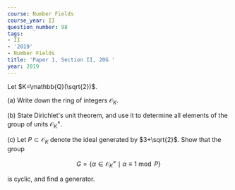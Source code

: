 ```yaml
---
course: Number Fields
course_year: II
question_number: 98
tags:
- II
- '2019'
- Number Fields
title: 'Paper 1, Section II, 20G '
year: 2019
---
```




Let $K=\mathbb{Q}(\sqrt{2})$.

(a) Write down the ring of integers $\mathcal{O}_{K}$.

(b) State Dirichlet's unit theorem, and use it to determine all elements of the group of units $\mathcal{O}_{K}^{\times}$.

(c) Let $P \subset \mathcal{O}_{K}$ denote the ideal generated by $3+\sqrt{2}$. Show that the group

$$G=\left\{\alpha \in \mathcal{O}_{K}^{\times} \mid \alpha \equiv 1 \bmod P\right\}$$

is cyclic, and find a generator.
